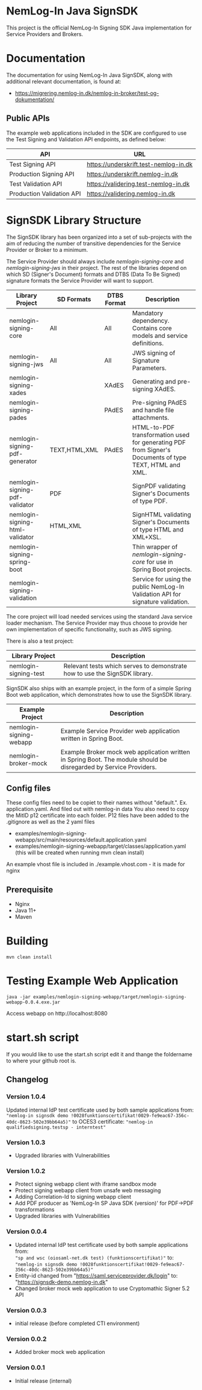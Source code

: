 # NemLog-In Java SignSDK

This project is the official NemLog-In Signing SDK Java implementation for Service Providers and Brokers.

# Documentation

The documentation for using NemLog-In Java SignSDK, along with additional relevant documentation, is found at:
* https://migrering.nemlog-in.dk/nemlog-in-broker/test-og-dokumentation/ 

## Public APIs

The example web applications included in the SDK are configured to use the Test Signing and Validation API endpoints, as defined below:

| API                        | URL                                       |
|----------------------------|-------------------------------------------|
| Test Signing API           | https://underskrift.test-nemlog-in.dk     |
| Production Signing API     | https://underskrift.nemlog-in.dk          |
| Test Validation API        | https://validering.test-nemlog-in.dk      |
| Production Validation API  | https://validering.nemlog-in.dk           |

# SignSDK Library Structure

The SignSDK library has been organized into a set of sub-projects with the aim of reducing 
the number of transitive dependencies for the Service Provider or Broker to a minimum.

The Service Provider should always include *nemlogin-signing-core* and *nemlogin-signing-jws* in their project. 
The rest of the libraries depend on which SD (Signer's Document) formats and DTBS (Data To Be Signed) signature formats
the Service Provider will want to support.

| Library Project                  | SD Formats    | DTBS Format | Description |
|----------------------------------|---------------|-------------|-------------|
| nemlogin-signing-core            | All           | All         | Mandatory dependency. Contains core models and service definitions. |
| nemlogin-signing-jws             | All           | All         | JWS signing of Signature Parameters. |
| nemlogin-signing-xades           |               | XAdES       | Generating and pre-signing XAdES. |
| nemlogin-signing-pades           |               | PAdES       | Pre-signing PAdES and handle file attachments. |
| nemlogin-signing-pdf-generator   | TEXT,HTML,XML | PAdES       | HTML-to-PDF transformation used for generating PDF from Signer's Documents of type TEXT, HTML and XML. |
| nemlogin-signing-pdf-validator   | PDF           |             | SignPDF validating Signer's Documents of type PDF. |
| nemlogin-signing-html-validator  | HTML,XML      |             | SignHTML validating Signer's Documents of type HTML and XML+XSL. |
| nemlogin-signing-spring-boot     |               |             | Thin wrapper of *nemlogin-signing-core* for use in Spring Boot projects. |
| nemlogin-signing-validation      |               |             | Service for using the public NemLog-In Validation API for signature validation. |

The core project will load needed services using the standard Java service loader mechanism. The Service Provider
may thus choose to provide her own implementation of specific functionality, such as JWS signing.

There is also a test project:

| Library Project                  | Description |
|----------------------------------|-------------|
| nemlogin-signing-test            | Relevant tests which serves to demonstrate how to use the SignSDK library.  |

SignSDK also ships with an example project, in the form of a simple Spring Boot web application,
which demonstrates how to use the SignSDK library.

| Example Project                  | Description |
|----------------------------------|-------------|
| nemlogin-signing-webapp          | Example Service Provider web application written in Spring Boot. |
| nemlogin-broker-mock             | Example Broker mock web application written in Spring Boot. The module should be disregarded by Service Providers. |

## Config files 
These config files need to be copiet to their names without "default.". Ex. application.yaml. And filed out with nemlog-in data
You also need to copy the MitID p12 certificate into each folder. P12 files have been added to the .gitignore as well as the 2 yaml files

* examples/nemlogin-signing-webapp/src/main/resources/default.application.yaml
* examples/nemlogin-signing-webapp/target/classes/application.yaml (this will be created when running mvn clean install)

An example vhost file is included in ./example.vhost.com - it is made for nginx
## Prerequisite

* Nginx
* Java 11+ 
* Maven

# Building

    mvn clean install

# Testing Example Web Application

    java -jar examples/nemlogin-signing-webapp/target/nemlogin-signing-webapp-0.0.4.exe.jar

Access webapp on http://localhost:8080

# start.sh script
If you would like to use the start.sh script edit it and thange the foldername to where your github root is. 

## Changelog

### Version 1.0.4
Updated internal IdP test certificate used by both sample applications from:
```"nemlog-in signsdk demo !0028funktionscertifikat!0029-fe9eac67-356c-40dc-8623-502e39bb64a5)"```
to OCES3 certificate:
```"nemlog-in qualifiedsigning.testsp - interntest"```

### Version 1.0.3
* Upgraded libraries with Vulnerabilities

### Version 1.0.2
* Protect signing webapp client with iframe sandbox mode
* Protect signing webapp client from unsafe web messaging
* Adding Correlation-Id to signing webapp client
* Add PDF producer as 'NemLog-In SP Java SDK (version)' for PDF->PDF transformations
* Upgraded libraries with Vulnerabilities

### Version 0.0.4
* Updated internal IdP test certificate used by both sample applications from:  
```"sp and wsc (oiosaml-net.dk test) (funktionscertifikat)"```
to: 
```"nemlog-in signsdk demo !0028funktionscertifikat!0029-fe9eac67-356c-40dc-8623-502e39bb64a5)"```
* Entity-id changed from "https://saml.serviceprovider.dk/login" to: "https://signsdk-demo.nemlog-in.dk"
* Changed broker mock web application to use Cryptomathic Signer 5.2 API

### Version 0.0.3
* initial release (before completed CTI environment)

### Version 0.0.2
* Added broker mock web application

### Version 0.0.1
* Initial release (internal)
